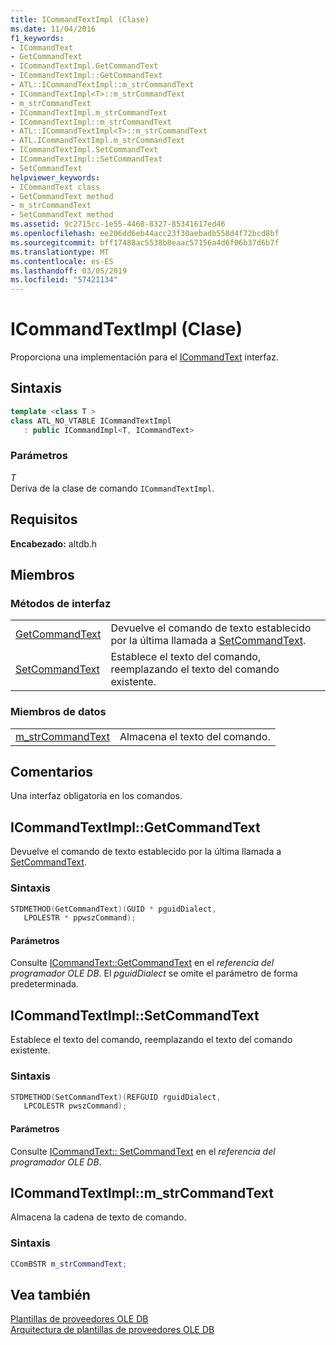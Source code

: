 ```yaml
---
title: ICommandTextImpl (Clase)
ms.date: 11/04/2016
f1_keywords:
- ICommandText
- GetCommandText
- ICommandTextImpl.GetCommandText
- ICommandTextImpl::GetCommandText
- ATL::ICommandTextImpl::m_strCommandText
- ICommandTextImpl<T>::m_strCommandText
- m_strCommandText
- ICommandTextImpl.m_strCommandText
- ICommandTextImpl::m_strCommandText
- ATL::ICommandTextImpl<T>::m_strCommandText
- ATL.ICommandTextImpl.m_strCommandText
- ICommandTextImpl.SetCommandText
- ICommandTextImpl::SetCommandText
- SetCommandText
helpviewer_keywords:
- ICommandText class
- GetCommandText method
- m_strCommandText
- SetCommandText method
ms.assetid: 9c2715cc-1e55-4468-8327-85341617ed46
ms.openlocfilehash: ee206dd6eb44acc23f30aebadb558d4f72bcd8bf
ms.sourcegitcommit: bff17488ac5538b8eaac57156a4d6f06b37d6b7f
ms.translationtype: MT
ms.contentlocale: es-ES
ms.lasthandoff: 03/05/2019
ms.locfileid: "57421134"
---
```

# <a name="icommandtextimpl-class"></a>ICommandTextImpl (Clase)

Proporciona una implementación para el [ICommandText](/previous-versions/windows/desktop/ms714914(v=vs.85)) interfaz.

## <a name="syntax"></a>Sintaxis

```cpp
template <class T >
class ATL_NO_VTABLE ICommandTextImpl
   : public ICommandImpl<T, ICommandText>
```

### <a name="parameters"></a>Parámetros

*T*<br/>
Deriva de la clase de comando `ICommandTextImpl`.

## <a name="requirements"></a>Requisitos

**Encabezado:** altdb.h

## <a name="members"></a>Miembros

### <a name="interface-methods"></a>Métodos de interfaz

|||
|-|-|
|[GetCommandText](#getcommandtext)|Devuelve el comando de texto establecido por la última llamada a [SetCommandText](../../data/oledb/icommandtextimpl-setcommandtext.md).|
|[SetCommandText](#setcommandtext)|Establece el texto del comando, reemplazando el texto del comando existente.|

### <a name="data-members"></a>Miembros de datos

|||
|-|-|
|[m_strCommandText](#strcommandtext)|Almacena el texto del comando.|

## <a name="remarks"></a>Comentarios

Una interfaz obligatoria en los comandos.

## <a name="getcommandtext"></a> ICommandTextImpl::GetCommandText

Devuelve el comando de texto establecido por la última llamada a [SetCommandText](../../data/oledb/icommandtextimpl-setcommandtext.md).

### <a name="syntax"></a>Sintaxis

```cpp
STDMETHOD(GetCommandText)(GUID * pguidDialect,
   LPOLESTR * ppwszCommand);
```

#### <a name="parameters"></a>Parámetros

Consulte [ICommandText::GetCommandText](/previous-versions/windows/desktop/ms709825(v=vs.85)) en el *referencia del programador OLE DB*. El *pguidDialect* se omite el parámetro de forma predeterminada.

## <a name="setcommandtext"></a> ICommandTextImpl::SetCommandText

Establece el texto del comando, reemplazando el texto del comando existente.

### <a name="syntax"></a>Sintaxis

```cpp
STDMETHOD(SetCommandText)(REFGUID rguidDialect,
   LPCOLESTR pwszCommand);
```

#### <a name="parameters"></a>Parámetros

Consulte [ICommandText:: SetCommandText](/previous-versions/windows/desktop/ms709757(v=vs.85)) en el *referencia del programador OLE DB*.

## <a name="strcommandtext"></a> ICommandTextImpl::m_strCommandText

Almacena la cadena de texto de comando.

### <a name="syntax"></a>Sintaxis

```cpp
CComBSTR m_strCommandText;
```

## <a name="see-also"></a>Vea también

[Plantillas de proveedores OLE DB](../../data/oledb/ole-db-provider-templates-cpp.md)<br/>
[Arquitectura de plantillas de proveedores OLE DB](../../data/oledb/ole-db-provider-template-architecture.md)